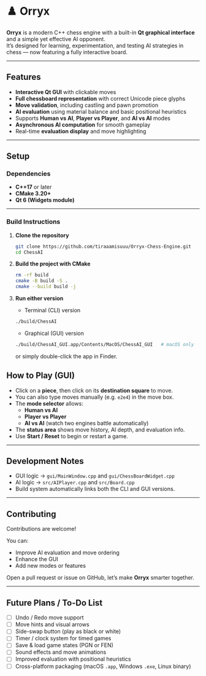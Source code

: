 # ♟️ Orryx

**Orryx** is a modern C++ chess engine with a built-in **Qt graphical interface** and a simple yet effective AI opponent.  
It’s designed for learning, experimentation, and testing AI strategies in chess — now featuring a fully interactive board.

---

## Features

- **Interactive Qt GUI** with clickable moves  
- **Full chessboard representation** with correct Unicode piece glyphs  
- **Move validation**, including castling and pawn promotion  
- **AI evaluation** using material balance and basic positional heuristics  
- Supports **Human vs AI**, **Player vs Player**, and **AI vs AI** modes  
- **Asynchronous AI computation** for smooth gameplay  
- Real-time **evaluation display** and move highlighting  

---

## Setup

### Dependencies

- **C++17** or later  
- **CMake 3.20+**  
- **Qt 6 (Widgets module)**  

---

### Build Instructions

1. **Clone the repository**
   ```bash
   git clone https://github.com/tiraaamisuuu/Orryx-Chess-Engine.git
   cd ChessAI
   ```
2. **Build the project with CMake**
   ```bash
   rm -rf build
   cmake -B build -S .
   cmake --build build -j
   ```
3. **Run either version**
   
   -	Terminal (CLI) version
   ```bash
   ./build/ChessAI
   ```
   
	-	Graphical (GUI) version
   ```bash
   ./build/ChessAI_GUI.app/Contents/MacOS/ChessAI_GUI   # macOS only
   ```
   or simply double-click the app in Finder.

## How to Play (GUI)

- Click on a **piece**, then click on its **destination square** to move.  
- You can also type moves manually (e.g. `e2e4`) in the move box.  
- The **mode selector** allows:
  - **Human vs AI**
  - **Player vs Player**
  - **AI vs AI** (watch two engines battle automatically)  
- The **status area** shows move history, AI depth, and evaluation info.  
- Use **Start / Reset** to begin or restart a game.  

---

## Development Notes

- GUI logic → `gui/MainWindow.cpp` and `gui/ChessBoardWidget.cpp`  
- AI logic → `src/AIPlayer.cpp` and `src/Board.cpp`  
- Build system automatically links both the CLI and GUI versions.  

---

## Contributing

Contributions are welcome!  

You can:
- Improve AI evaluation and move ordering  
- Enhance the GUI  
- Add new modes or features  

Open a pull request or issue on GitHub, let’s make **Orryx** smarter together.  

---

## Future Plans / To-Do List
 
- [ ] Undo / Redo move support  
- [ ] Move hints and visual arrows  
- [ ] Side-swap button (play as black or white)  
- [ ] Timer / clock system for timed games  
- [ ] Save & load game states (PGN or FEN)  
- [ ] Sound effects and move animations  
- [ ] Improved evaluation with positional heuristics  
- [ ] Cross-platform packaging (macOS `.app`, Windows `.exe`, Linux binary)
